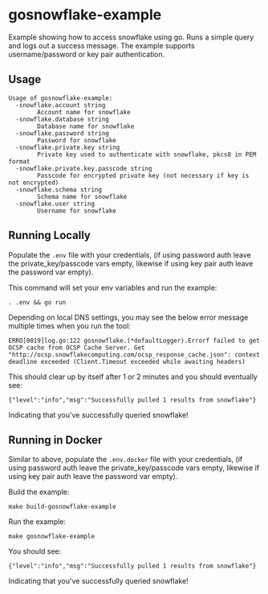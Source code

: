 # gosnowflake-example
Example showing how to access snowflake using go. Runs a simple query and logs
out a success message. The example supports username/password or key pair authentication.

## Usage

```
Usage of gosnowflake-example:
  -snowflake.account string
        Account name for snowflake
  -snowflake.database string
        Database name for snowflake
  -snowflake.password string
        Password for snowflake
  -snowflake.private.key string
        Private key used to authenticate with snowflake, pkcs8 in PEM format
  -snowflake.private.key.passcode string
        Passcode for encrypted private key (not necessary if key is not encrypted)
  -snowflake.schema string
        Schema name for snowflake
  -snowflake.user string
        Username for snowflake
```

## Running Locally

Populate the `.env` file with your credentials, (if using password auth leave
the private_key/passcode vars empty, likewise if using key pair auth leave the
password var empty). 

This command will set your env variables and run the example:
```
. .env && go run 
```

Depending on local DNS settings, you may see the below error message multiple
times when you run the tool:
```
ERRO[0019]log.go:122 gosnowflake.(*defaultLogger).Errorf failed to get OCSP cache from OCSP Cache Server. Get "http://ocsp.snowflakecomputing.com/ocsp_response_cache.json": context deadline exceeded (Client.Timeout exceeded while awaiting headers)
```

This should clear up by itself after 1 or 2 minutes and you should eventually
see:
```
{"level":"info","msg":"Successfully pulled 1 results from snowflake"}
```
Indicating that you've successfully queried snowflake!

## Running in Docker

Similar to above, populate the `.env.docker` file with your credentials, (if
using password auth leave the private_key/passcode vars empty, likewise if using
key pair auth leave the password var empty).

Build the example:
```console
make build-gosnowflake-example
```

Run the example:
```
make gosnowflake-example
```

You should see:
```
{"level":"info","msg":"Successfully pulled 1 results from snowflake"}
```
Indicating that you've successfully queried snowflake!